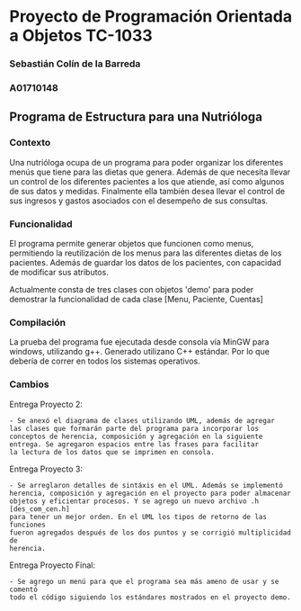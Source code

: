 # Proyecto de Programación Orientada a Objetos TC-1033

### Sebastián Colín de la Barreda
### A01710148

## Programa de Estructura para una Nutrióloga

### Contexto

Una nutrióloga ocupa de un programa para poder organizar los diferentes menús 
que tiene para las dietas que genera. Además de que necesita llevar un control
de los diferentes pacientes a los que atiende, así como algunos de sus datos
y medidas. Finalmente ella también desea llevar el control de sus ingresos y 
gastos asociados con el desempeño de sus consultas. 

### Funcionalidad 

El programa permite generar objetos que funcionen como menus, permitiendo la
reutilización de los menus para las diferentes dietas de los pacientes. Además
de guardar los datos de los pacientes, con capacidad de modificar sus atributos. 

Actualmente consta de tres clases con objetos 'demo' para poder demostrar la 
funcionalidad de cada clase [Menu, Paciente, Cuentas]

### Compilación

La prueba del programa fue ejecutada desde consola vía MinGW para windows, 
utilizando g++. Generado utilizano C++ estándar. Por lo que debería de correr
en todos los sistemas operativos. 

### Cambios

Entrega Proyecto 2:

    - Se anexó el diagrama de clases utilizando UML, además de agregar 
    las clases que formarán parte del programa para incorporar los 
    conceptos de herencia, composición y agregación en la siguiente 
    entrega. Se agregaron espacios entre las frases para facilitar
    la lectura de los datos que se imprimen en consola. 

Entrega Proyecto 3:

    - Se arreglaron detalles de sintáxis en el UML. Además se implementó 
    herencia, composición y agregación en el proyecto para poder almacenar
    objetos y eficientar procesos. Y se agrego un nuevo archivo .h [des_com_cen.h]
    para tener un mejor orden. En el UML los tipos de retorno de las funciones
    fueron agregados después de los dos puntos y se corrigió multiplicidad de 
    herencia. 

Entrega Proyecto Final: 

    - Se agrego un menú para que el programa sea más ameno de usar y se comentó 
    todo el código siguiendo los estándares mostrados en el proyecto demo. 
